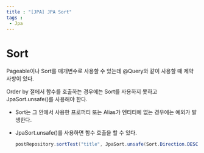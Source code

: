 ```yaml
---
title : "[JPA] JPA Sort"
tags : 
 - Jpa
---
```




# Sort

Pageable이나 Sort를 매개변수로 사용할 수 있는데  @Query와 같이 사용할 때 제약 사항이 있다.

Order by 절에서 함수를 호출하는 경우에는 Sort를 사용하지 못하고 JpaSort.unsafe()를 사용해야 한다.

* Sort는 그 안에서 사용한 프로퍼티 또는 Alias가 엔티티에 없는 경우에는 예외가 발생한다.

* JpaSort.unsafe()를 사용하면 함수 호출을 할 수 있다.

  ```java
  postRepository.sortTest("title", JpaSort.unsafe(Sort.Direction.DESC, "LENGTH(title)"));
  ```

  
